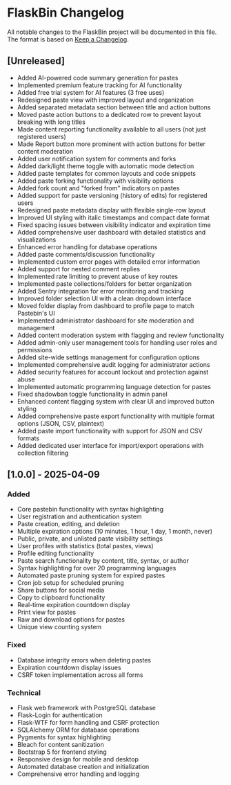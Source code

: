 # FlaskBin Changelog

All notable changes to the FlaskBin project will be documented in this file. The format is based on [Keep a Changelog](https://keepachangelog.com/en/1.0.0/).

## [Unreleased]
- Added AI-powered code summary generation for pastes
- Implemented premium feature tracking for AI functionality
- Added free trial system for AI features (3 free uses)
- Redesigned paste view with improved layout and organization
- Added separated metadata section between title and action buttons
- Moved paste action buttons to a dedicated row to prevent layout breaking with long titles
- Made content reporting functionality available to all users (not just registered users)
- Made Report button more prominent with action buttons for better content moderation
- Added user notification system for comments and forks
- Added dark/light theme toggle with automatic mode detection
- Added paste templates for common layouts and code snippets
- Added paste forking functionality with visibility options
- Added fork count and "forked from" indicators on pastes
- Added support for paste versioning (history of edits) for registered users
- Redesigned paste metadata display with flexible single-row layout
- Improved UI styling with italic timestamps and compact date format
- Fixed spacing issues between visibility indicator and expiration time
- Added comprehensive user dashboard with detailed statistics and visualizations
- Enhanced error handling for database operations
- Added paste comments/discussion functionality
- Implemented custom error pages with detailed error information
- Added support for nested comment replies
- Implemented rate limiting to prevent abuse of key routes
- Implemented paste collections/folders for better organization
- Added Sentry integration for error monitoring and tracking
- Improved folder selection UI with a clean dropdown interface
- Moved folder display from dashboard to profile page to match Pastebin's UI
- Implemented administrator dashboard for site moderation and management
- Added content moderation system with flagging and review functionality
- Added admin-only user management tools for handling user roles and permissions
- Added site-wide settings management for configuration options
- Implemented comprehensive audit logging for administrator actions
- Added security features for account lockout and protection against abuse
- Implemented automatic programming language detection for pastes
- Fixed shadowban toggle functionality in admin panel
- Enhanced content flagging system with clear UI and improved button styling
- Added comprehensive paste export functionality with multiple format options (JSON, CSV, plaintext)
- Added paste import functionality with support for JSON and CSV formats
- Added dedicated user interface for import/export operations with collection filtering

## [1.0.0] - 2025-04-09
### Added
- Core pastebin functionality with syntax highlighting
- User registration and authentication system
- Paste creation, editing, and deletion
- Multiple expiration options (10 minutes, 1 hour, 1 day, 1 month, never)
- Public, private, and unlisted paste visibility settings
- User profiles with statistics (total pastes, views)
- Profile editing functionality
- Paste search functionality by content, title, syntax, or author
- Syntax highlighting for over 20 programming languages
- Automated paste pruning system for expired pastes
- Cron job setup for scheduled pruning
- Share buttons for social media
- Copy to clipboard functionality
- Real-time expiration countdown display
- Print view for pastes
- Raw and download options for pastes
- Unique view counting system

### Fixed
- Database integrity errors when deleting pastes
- Expiration countdown display issues
- CSRF token implementation across all forms

### Technical
- Flask web framework with PostgreSQL database
- Flask-Login for authentication
- Flask-WTF for form handling and CSRF protection
- SQLAlchemy ORM for database operations
- Pygments for syntax highlighting
- Bleach for content sanitization
- Bootstrap 5 for frontend styling
- Responsive design for mobile and desktop
- Automated database creation and initialization
- Comprehensive error handling and logging
